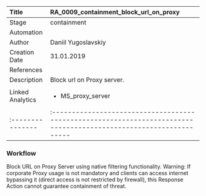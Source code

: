 | Title          | RA_0009_containment_block_url_on_proxy                                                                                                      |
|:---------------|:-----------------------------------------------------------------------------------------------------------------|
| Stage    | containment                                                            |
| Automation | <ul></ul> |
| Author    | Daniil Yugoslavskiy                                                          |
| Creation Date    | 31.01.2019                                            |
| References     | <ul></ul>                                  |
| Description    | Block url on Proxy server.                                                               |
| Linked Analytics | <ul><li>MS_proxy_server</li></ul> |
|:---------------|:-----------------------------------------------------------------------------------------------------------------|


### Workflow

Block URL on Proxy Server using native filtering functionality. 
Warning: If corporate Proxy usage is not mandatory and clients can access internet bypassing it (direct access is not restricted by firewall), this Response Action cannot guarantee containment of threat.